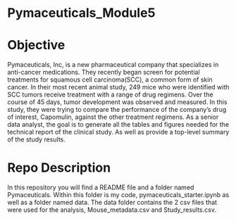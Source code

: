 # Pymaceuticals_Module5

# Objective 
Pymaceuticals, Inc, is a new pharmaceutical company that specializes in anti-cancer medications. They recently began screen for potential treatments for squamous cell carcinoma(SCC), a common form of skin cancer. 
In their most recent animal study, 249 mice who were identified with SCC tumors receive treatment with a range of drug regimens. Over the course of 45 days, tumor development was observed and measured.  In this study, they were trying to compare the performance of the company’s drug of interest, Capomulin, against the other treatment regimens. 
As a senior data analyst, the goal is to generate all the tables and figures needed for the technical report of the clinical study.  As well as provide a top-level summary of the study results. 

# Repo Description 
In this repository you will find a README file and a folder named Pymaceuticals.  Within this folder is my code, pymaceuticals_starter.ipynb as well as a folder named data. The data folder contains the 2 csv files that were used for the analysis, Mouse_metadata.csv and Study_results.csv. 
